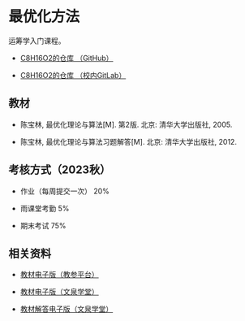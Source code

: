 # 最优化方法

运筹学入门课程。

- [C8H16O2的仓库 （GitHub）](https://github.com/wzz02/public)

- [C8H16O2的仓库 （校内GitLab）](https://git.tsinghua.edu.cn/wzz23/public)

## 教材

- 陈宝林, 最优化理论与算法[M]. 第2版. 北京: 清华大学出版社, 2005. 

- 陈宝林, 最优化理论与算法习题解答[M]. 北京: 清华大学出版社, 2012. 

## 考核方式（2023秋）

- 作业（每周提交一次） 20%

- 雨课堂考勤 5%

- 期末考试 75%

## 相关资料

- [教材电子版（教参平台）](https://reserves.lib.tsinghua.edu.cn/book5//00005026/00005026000/index.html)

- [教材电子版（文泉学堂）](https://lib-tsinghua.wqxuetang.com/book/71321)

- [教材解答电子版（文泉学堂）](https://lib-tsinghua.wqxuetang.com/book/190753)
